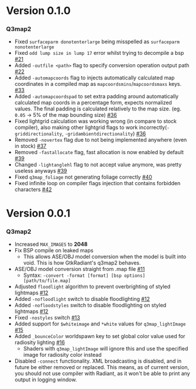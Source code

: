 # Version 0.1.0

### Q3map2

* Fixed `surfaceparm donotenterlarge` being misspelled as `surfaceparm nonotenterlarge` 
* Fixed `odd lump size in lump 17` error whilst trying to decompile a bsp [#21](https://github.com/isRyven/map-compiler/pull/21)
* Added `-outfile <path>` flag to specify conversion operation output path [#22](https://github.com/isRyven/map-compiler/pull/22)
* Added `-automapcoords` flag to injects automatically calculated map coordinates in a compiled map as `mapcoordsmins`/`mapcoordsmaxs` keys. [#33](https://github.com/isRyven/map-compiler/pull/33)
* Added `-automapcoordspad` to set extra padding around automatically calculated map coords in a percentage form, expects normalized values. The final padding is calculated relatively to the map size. (eg. `0.05` -> 5% of the map bounding size) [#36](https://github.com/isRyven/map-compiler/pull/36)
* Fixed lightgrid calculation was working wrong (in compare to stock compiler), also making other lightgrid flags to work incorrectly(`-griddirectionality`, `-gridambientdirectionality`) [#36](https://github.com/isRyven/map-compiler/pull/36)
* Removed `-novertex` flag due to not being implemented anywhere (even in stock) [#37](https://github.com/isRyven/map-compiler/pull/37)
* Removed `-fastallocate` flag, fast allocation is now enabled by default [#39](https://github.com/isRyven/map-compiler/pull/39)
* Changed `-lightanglehl` flag to not accept value anymore, was pretty useless anyways [#39](https://github.com/isRyven/map-compiler/pull/39)
* Fixed `q3map_foliage` not generating foliage correctly [#40](https://github.com/isRyven/map-compiler/pull/40)
* Fixed infinite loop on compiler flags injection that contains forbidden characters [#42](https://github.com/isRyven/map-compiler/pull/42)

# Version 0.0.1

### Q3map2

* Increased `MAX_IMAGES` to __2048__ 
* Fix BSP compile on leaked maps
  * This allows ASE/OBJ model conversion when the model is built into void. This is how GtkRadiant's q3map2 behaves.
* ASE/OBJ model conversion straight from .map file [#11](https://github.com/isRyven/map-compiler/pull/11)
  * Syntax: `-convert -format [format] [bsp options] [path/to/file.map]`
* Adjusted `floodlight` algorithm to prevent overbrighting of styled lightmaps [#12](https://github.com/isRyven/map-compiler/pull/12)
* Added `-nofloodlight` switch to disable floodlighting [#12](https://github.com/isRyven/map-compiler/pull/12)
* Added `-nofloodstyles` switch to disable floodlighting on styled lightmaps [#12](https://github.com/isRyven/map-compiler/pull/12)
* Fixed `-nostyles` switch [#13](https://github.com/isRyven/map-compiler/pull/13)
* Added support for `$whiteimage` and `*white` values for `q3map_lightImage` [#15](https://github.com/isRyven/map-compiler/pull/15)
* Added `_bounceColor` worldspawn key to set global color value used for radiosity lighting [#16](https://github.com/isRyven/map-compiler/pull/16)
  * Shaders with `q3map_lightImage` will ignore this and use the specified image for radiosity color instead
* Disabled `-connect` functionality. XML broadcasting is disabled, and in future be either removed or replaced. This means, as of current version, you should not use compiler with Radiant, as it won't be able to print any output in logging window.
